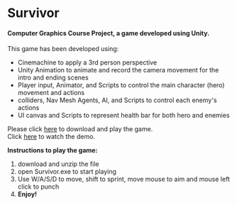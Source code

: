 # Survivor

#### Computer Graphics Course Project, a game developed using Unity.

This game has been developed using:
* Cinemachine to apply a 3rd person perspective
* Unity Animation to animate and record the camera movement for the intro and ending scenes
* Player input, Animator, and Scripts to control the main character (hero) movement and actions
* colliders, Nav Mesh Agents, AI, and Scripts to control each enemy's actions
* UI canvas and Scripts to represent health bar for both hero and enemies

Please click [here](https://drive.google.com/drive/folders/11XYvGukCYz-lWQ9qd-MVXm1SzV8RI9W8?usp=sharing) to download and play the game.  
Click [here](https://drive.google.com/file/d/15NEOwW8IZSdCmldPmZBTEre2VD9JlMBq/view?usp=sharing) to watch the demo.  

**Instructions to play the game:**
1. download and unzip the file
2. open Survivor.exe to start playing
3. Use W/A/S/D to move, shift to sprint, move mouse to aim and mouse left click to punch
4. **Enjoy!**
